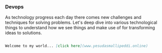 

### Devops

As technology progress each day there comes new challenges and techniques for solving problems. Let's deep dive into various technological things to understand how we see things and make use of for transforming ideas to solutions.

```markdown

Welcome to my world... [click here](www.yesudasmallipeddi.online)

```



